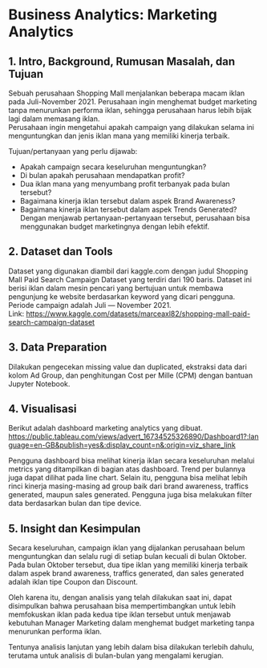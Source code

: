 # Business Analytics: Marketing Analytics

## 1. Intro, Background, Rumusan Masalah, dan Tujuan
Sebuah perusahaan Shopping Mall menjalankan beberapa macam iklan pada Juli-November 2021. Perusahaan ingin menghemat budget marketing tanpa menurunkan performa iklan, sehingga perusahaan harus lebih bijak lagi dalam memasang iklan. \
Perusahaan ingin mengetahui apakah campaign yang dilakukan selama ini menguntungkan dan jenis iklan mana yang memiliki kinerja terbaik.

Tujuan/pertanyaan yang perlu dijawab:
- Apakah campaign secara keseluruhan menguntungkan?
- Di bulan apakah perusahaan mendapatkan profit?
- Dua iklan mana yang menyumbang profit terbanyak pada bulan tersebut?
- Bagaimana kinerja iklan tersebut dalam aspek Brand Awareness?
- Bagaimana kinerja iklan tersebut dalam aspek Trends Generated?
Dengan menjawab pertanyaan-pertanyaan tersebut, perusahaan bisa menggunakan budget marketingnya dengan lebih efektif.

## 2. Dataset dan Tools
Dataset yang digunakan diambil dari kaggle.com dengan judul Shopping Mall Paid Search Campaign Dataset yang terdiri dari 190 baris. Dataset ini berisi iklan dalam mesin pencari yang bertujuan untuk membawa pengunjung ke website berdasarkan keyword yang dicari pengguna. Periode campaign adalah Juli — November 2021.\
Link: https://www.kaggle.com/datasets/marceaxl82/shopping-mall-paid-search-campaign-dataset

## 3. Data Preparation
Dilakukan pengecekan missing value dan duplicated, ekstraksi data dari kolom Ad Group, dan penghitungan Cost per Mille (CPM) dengan bantuan Jupyter Notebook.

## 4. Visualisasi
Berikut adalah dashboard marketing analytics yang dibuat.\
https://public.tableau.com/views/advert_16734525326890/Dashboard1?:language=en-GB&publish=yes&:display_count=n&:origin=viz_share_link

Pengguna dashboard bisa melihat kinerja iklan secara keseluruhan melalui metrics yang ditampilkan di bagian atas dashboard. Trend per bulannya juga dapat dilihat pada line chart. Selain itu, pengguna bisa melihat lebih rinci kinerja masing-masing ad group baik dari brand awareness, traffics generated, maupun sales generated. Pengguna juga bisa melakukan filter data berdasarkan bulan dan tipe device.

## 5. Insight dan Kesimpulan
Secara keseluruhan, campaign iklan yang dijalankan perusahaan belum menguntungkan dan selalu rugi di setiap bulan kecuali di bulan Oktober. Pada bulan Oktober tersebut, dua tipe iklan yang memiliki kinerja terbaik dalam aspek brand awareness, traffics generated, dan sales generated adalah iklan tipe Coupon dan Discount.

Oleh karena itu, dengan analisis yang telah dilakukan saat ini, dapat disimpulkan bahwa perusahaan bisa mempertimbangkan untuk lebih memfokuskan iklan pada kedua tipe iklan tersebut untuk menjawab kebutuhan Manager Marketing dalam menghemat budget marketing tanpa menurunkan performa iklan.

Tentunya analisis lanjutan yang lebih dalam bisa dilakukan terlebih dahulu, terutama untuk analisis di bulan-bulan yang mengalami kerugian.
